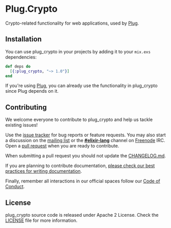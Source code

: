 # Plug.Crypto

Crypto-related functionality for web applications, used by [Plug][plug].

## Installation

You can use plug_crypto in your projects by adding it to your `mix.exs` dependencies:

```elixir
def deps do
  [{:plug_crypto, "~> 1.0"}]
end
```

If you're using [Plug][plug], you can already use the functionality in plug_crypto since Plug depends on it.

## Contributing

We welcome everyone to contribute to plug_crypto and help us tackle existing issues!

Use the [issue tracker][issues] for bug reports or feature requests. You may also start a discussion on the [mailing list][ML] or the **[#elixir-lang][IRC]** channel on [Freenode][freenode] IRC. Open a [pull request][pulls] when you are ready to contribute.

When submitting a pull request you should not update the [CHANGELOG.md](./CHANGELOG.md).

If you are planning to contribute documentation, [please check our best practices for writing documentation][writing-docs].

Finally, remember all interactions in our official spaces follow our [Code of Conduct][code-of-conduct].

## License

plug_crypto source code is released under Apache 2 License. Check the [LICENSE](./LICENSE) file for more information.

[plug]: https://github.com/elixir-plug/plug
[issues]: https://github.com/elixir-plug/plug_crypto/issues
[pulls]: https://github.com/elixir-plug/plug/pulls
[ML]: https://groups.google.com/group/elixir-lang-core
[code-of-conduct]: https://github.com/elixir-lang/elixir/blob/master/CODE_OF_CONDUCT.md
[writing-docs]: https://hexdocs.pm/elixir/writing-documentation.html
[IRC]: https://webchat.freenode.net/?channels=#elixir-lang
[freenode]: https://freenode.net/

